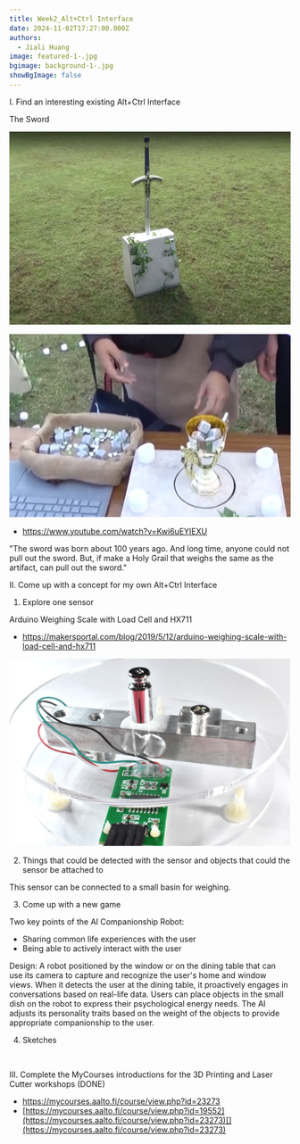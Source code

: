 ```yaml
---
title: Week2_Alt+Ctrl Interface
date: 2024-11-02T17:27:00.000Z
authors:
  - Jiali Huang
image: featured-1-.jpg
bgimage: background-1-.jpg
showBgImage: false
---
```

I. Find an interesting existing Alt+Ctrl Interface

The Sword

![01](01.png)

![02](02.png)

* <https://www.youtube.com/watch?v=Kwi6uEYIEXU>

"The sword was born about 100 years ago. And long time, anyone could not pull out the sword. But, if make a Holy Grail that weighs the same as the artifact, can pull out the sword."

[](https://www.youtube.com/watch?v=Kwi6uEYIEXU)

[](https://www.youtube.com/watch?v=Kwi6uEYIEXU)

[](https://www.youtube.com/watch?v=Kwi6uEYIEXU)II. Come up with a concept for my own Alt+Ctrl Interface

1. Explore one sensor

Arduino Weighing Scale with Load Cell and HX711

* <https://makersportal.com/blog/2019/5/12/arduino-weighing-scale-with-load-cell-and-hx711>[](https://makersportal.com/blog/2019/5/12/arduino-weighing-scale-with-load-cell-and-hx711)

![2](2.png)



2. Things that could be detected with the sensor and objects that could the sensor be attached to

This sensor can be connected to a small basin for weighing.



3. Come up with a new game

Two key points of the AI Companionship Robot: 

* Sharing common life experiences with the user
* Being able to actively interact with the user

Design: A robot positioned by the window or on the dining table that can use its camera to capture and recognize the user's home and window views. When it detects the user at the dining table, it proactively engages in conversations based on real-life data. Users can place objects in the small dish on the robot to express their psychological energy needs. The AI adjusts its personality traits based on the weight of the objects to provide appropriate companionship to the user.



4. Sketches

![]()





III. Complete the MyCourses introductions for the 3D Printing and Laser Cutter workshops (DONE)

* <https://mycourses.aalto.fi/course/view.php?id=23273>
* [https://mycourses.aalto.fi/course/view.php?id=19552](https://mycourses.aalto.fi/course/view.php?id=23273)[](https://mycourses.aalto.fi/course/view.php?id=23273)
